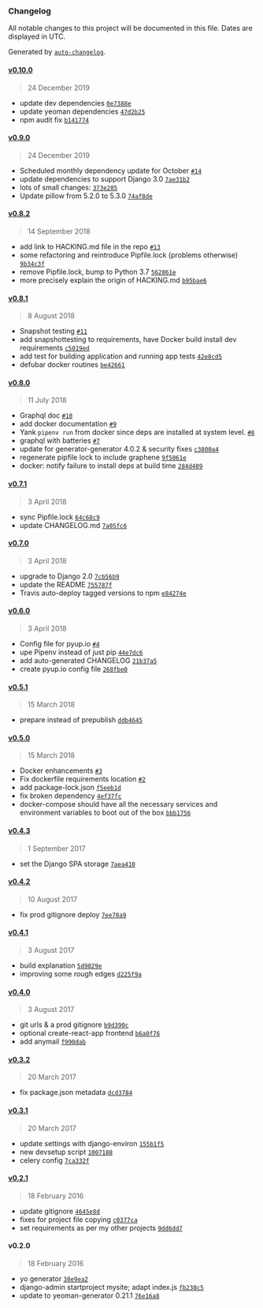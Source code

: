 ### Changelog

All notable changes to this project will be documented in this file. Dates are displayed in UTC.

Generated by [`auto-changelog`](https://github.com/CookPete/auto-changelog).

#### [v0.10.0](https://github.com/metakermit/generator-django-rest/compare/v0.9.0...v0.10.0)

> 24 December 2019

- update dev dependencies [`0e7388e`](https://github.com/metakermit/generator-django-rest/commit/0e7388efbbc2a1b5eb7656f2537f0650b22dccc1)
- update yeoman dependencies [`47d2b25`](https://github.com/metakermit/generator-django-rest/commit/47d2b2583b021c338c994403a547a38b447a33bc)
- npm audit fix [`b141774`](https://github.com/metakermit/generator-django-rest/commit/b141774546248bb0404014ff06b7f16ef4c4c7f7)

#### [v0.9.0](https://github.com/metakermit/generator-django-rest/compare/v0.8.2...v0.9.0)

> 24 December 2019

- Scheduled monthly dependency update for October [`#14`](https://github.com/metakermit/generator-django-rest/pull/14)
- update dependencies to support Django 3.0 [`7ae31b2`](https://github.com/metakermit/generator-django-rest/commit/7ae31b2288b1d5a810a453da509e9d4d5d6fe136)
- lots of small changes: [`373e285`](https://github.com/metakermit/generator-django-rest/commit/373e2853d75737795a4afa10b7f4c6fc83383fca)
- Update pillow from 5.2.0 to 5.3.0 [`74af8de`](https://github.com/metakermit/generator-django-rest/commit/74af8ded85779f1a5f7df671e34a5dea78a0604d)

#### [v0.8.2](https://github.com/metakermit/generator-django-rest/compare/v0.8.1...v0.8.2)

> 14 September 2018

- add link to HACKING.md file in the repo [`#13`](https://github.com/metakermit/generator-django-rest/pull/13)
- some refactoring and reintroduce Pipfile.lock (problems otherwise) [`9b34c3f`](https://github.com/metakermit/generator-django-rest/commit/9b34c3fb8923e02dfff99fd30ba4afd71e5b415f)
- remove Pipfile.lock, bump to Python 3.7 [`562861e`](https://github.com/metakermit/generator-django-rest/commit/562861e873971d2186516e6b33eff469976fea3c)
- more precisely explain the origin of HACKING.md [`b95bae6`](https://github.com/metakermit/generator-django-rest/commit/b95bae6eecad9b98db38e4f7c58058bfb95e75a0)

#### [v0.8.1](https://github.com/metakermit/generator-django-rest/compare/v0.8.0...v0.8.1)

> 8 August 2018

- Snapshot testing [`#11`](https://github.com/metakermit/generator-django-rest/pull/11)
- add snapshottesting to requirements, have Docker build install dev requirements [`c5019ed`](https://github.com/metakermit/generator-django-rest/commit/c5019ed60393c8f051f39b37c54a5e616f1e8946)
- add test for building application and running app tests [`42e8cd5`](https://github.com/metakermit/generator-django-rest/commit/42e8cd5484552ef25ead71a3c1a972d85f9d8ab3)
- defubar docker routines [`be42661`](https://github.com/metakermit/generator-django-rest/commit/be426612f45f2a08eeebdfa6171a118fed7bd4c3)

#### [v0.8.0](https://github.com/metakermit/generator-django-rest/compare/v0.7.1...v0.8.0)

> 11 July 2018

- Graphql doc [`#10`](https://github.com/metakermit/generator-django-rest/pull/10)
- add docker documentation [`#9`](https://github.com/metakermit/generator-django-rest/pull/9)
- Yank `pipenv run` from docker since deps are installed at system level. [`#8`](https://github.com/metakermit/generator-django-rest/pull/8)
- graphql with batteries [`#7`](https://github.com/metakermit/generator-django-rest/pull/7)
- update for generator-generator 4.0.2 & security fixes [`c3800a4`](https://github.com/metakermit/generator-django-rest/commit/c3800a49da7584916a744e97860e4dddf4cfa9dd)
- regenerate pipfile lock to include graphene [`9f5061e`](https://github.com/metakermit/generator-django-rest/commit/9f5061efc4b00fe2c948bd0ecfcae99887fa0c4f)
- docker: notify failure to install deps at build time [`284d409`](https://github.com/metakermit/generator-django-rest/commit/284d409254ac1519debe7bccd33125c812976044)

#### [v0.7.1](https://github.com/metakermit/generator-django-rest/compare/v0.7.0...v0.7.1)

> 3 April 2018

- sync Pipfile.lock [`64c68c9`](https://github.com/metakermit/generator-django-rest/commit/64c68c9d0342619894a7fba05ef43dfb1bb21286)
- update CHANGELOG.md [`7a05fc6`](https://github.com/metakermit/generator-django-rest/commit/7a05fc6b403d525c43081dcaa4818f6fd4fcae40)

#### [v0.7.0](https://github.com/metakermit/generator-django-rest/compare/v0.6.0...v0.7.0)

> 3 April 2018

- upgrade to Django 2.0 [`7cb56b9`](https://github.com/metakermit/generator-django-rest/commit/7cb56b94a02a35e849aae9cb14f9a2fde0fc0471)
- update the README [`755787f`](https://github.com/metakermit/generator-django-rest/commit/755787ff3a32d51f6d48c467ec1421fca96fed4f)
- Travis auto-deploy tagged versions to npm [`e84274e`](https://github.com/metakermit/generator-django-rest/commit/e84274ed78ff5ceca632510bb10c3556fd0e857a)

#### [v0.6.0](https://github.com/metakermit/generator-django-rest/compare/v0.5.1...v0.6.0)

> 3 April 2018

- Config file for pyup.io [`#4`](https://github.com/metakermit/generator-django-rest/pull/4)
- upe Pipenv instead of just pip [`44e7dc6`](https://github.com/metakermit/generator-django-rest/commit/44e7dc6226e659e316b85ba153dde565b3fe8b44)
- add auto-generated CHANGELOG [`21b37a5`](https://github.com/metakermit/generator-django-rest/commit/21b37a5f2ff1a8be23b02de2451172bc586f5749)
- create pyup.io config file [`268fbe0`](https://github.com/metakermit/generator-django-rest/commit/268fbe017ef1242b393ecec9842154b11c6b87cf)

#### [v0.5.1](https://github.com/metakermit/generator-django-rest/compare/v0.5.0...v0.5.1)

> 15 March 2018

- prepare instead of prepublish [`ddb4645`](https://github.com/metakermit/generator-django-rest/commit/ddb464513ae7a30c5d19bd7e327cbbe0ce6dd3bc)

#### [v0.5.0](https://github.com/metakermit/generator-django-rest/compare/v0.4.3...v0.5.0)

> 15 March 2018

- Docker enhancements [`#3`](https://github.com/metakermit/generator-django-rest/pull/3)
- Fix dockerfile requirements location [`#2`](https://github.com/metakermit/generator-django-rest/pull/2)
- add package-lock.json [`f5eeb1d`](https://github.com/metakermit/generator-django-rest/commit/f5eeb1d1048236deccf0a7acb1f5908f7acc6525)
- fix broken dependency [`4ef37fc`](https://github.com/metakermit/generator-django-rest/commit/4ef37fc3dee8d745e590ea0be4ec71c6dffa4cd0)
- docker-compose should have all the necessary services and environment variables to boot out of the box [`bbb1756`](https://github.com/metakermit/generator-django-rest/commit/bbb175671bbc0b09a1e54f037a34508f8917ce01)

#### [v0.4.3](https://github.com/metakermit/generator-django-rest/compare/v0.4.2...v0.4.3)

> 1 September 2017

- set the Django SPA storage [`7aea410`](https://github.com/metakermit/generator-django-rest/commit/7aea410f3582c1f66e373ebc694bfd8064f27ff1)

#### [v0.4.2](https://github.com/metakermit/generator-django-rest/compare/v0.4.1...v0.4.2)

> 10 August 2017

- fix prod gitignore deploy [`7ee78a9`](https://github.com/metakermit/generator-django-rest/commit/7ee78a9dbbc73476cc8ff8643cc8f4447299c396)

#### [v0.4.1](https://github.com/metakermit/generator-django-rest/compare/v0.4.0...v0.4.1)

> 3 August 2017

- build explanation [`5d9029e`](https://github.com/metakermit/generator-django-rest/commit/5d9029ef8fe9c0e62ce5c744ff2396bfd362b819)
- improving some rough edges [`d225f9a`](https://github.com/metakermit/generator-django-rest/commit/d225f9ad505a0b89dd3e5370d68925433b502161)

#### [v0.4.0](https://github.com/metakermit/generator-django-rest/compare/v0.3.2...v0.4.0)

> 3 August 2017

- git urls & a prod gitignore [`b9d390c`](https://github.com/metakermit/generator-django-rest/commit/b9d390cd63d11b48c40184b8853c56fc2bd7d2ed)
- optional create-react-app frontend [`b6a0f76`](https://github.com/metakermit/generator-django-rest/commit/b6a0f76c26258783933dc15577ef8c544143f354)
- add anymail [`f990dab`](https://github.com/metakermit/generator-django-rest/commit/f990dab9aa297f51539e45a4f3f8a2e88f1ebf2e)

#### [v0.3.2](https://github.com/metakermit/generator-django-rest/compare/v0.3.1...v0.3.2)

> 20 March 2017

- fix package.json metadata [`dcd3784`](https://github.com/metakermit/generator-django-rest/commit/dcd378459be3eedb08a3612b0e537568699a589b)

#### [v0.3.1](https://github.com/metakermit/generator-django-rest/compare/v0.2.1...v0.3.1)

> 20 March 2017

- update settings with django-environ [`155b1f5`](https://github.com/metakermit/generator-django-rest/commit/155b1f5591d73a1956a9aff9745c3cc77e5ac508)
- new devsetup script [`1007188`](https://github.com/metakermit/generator-django-rest/commit/1007188e5d1c765aedbe7f27de06240569af3b2b)
- celery config [`7ca332f`](https://github.com/metakermit/generator-django-rest/commit/7ca332f48b158245f8e9d5877fa429fb766bc117)

#### [v0.2.1](https://github.com/metakermit/generator-django-rest/compare/v0.2.0...v0.2.1)

> 18 February 2016

- update gitignore [`4645e8d`](https://github.com/metakermit/generator-django-rest/commit/4645e8d6484a7b97022afb2ee4f547ca6eb5402e)
- fixes for project file copying [`c0377ca`](https://github.com/metakermit/generator-django-rest/commit/c0377caf56d0ca3e8a6242e266c65f81cb6a4186)
- set requirements as per my other projects [`9dd6dd7`](https://github.com/metakermit/generator-django-rest/commit/9dd6dd79939d6a5b50136e60295ae9596bd9fca5)

#### v0.2.0

> 18 February 2016

- yo generator [`38e9ea2`](https://github.com/metakermit/generator-django-rest/commit/38e9ea2243a6045720ccf3c7c66d039a7ed9e412)
- django-admin startproject mysite; adapt index.js [`fb238c5`](https://github.com/metakermit/generator-django-rest/commit/fb238c515c31764acce5be8bed08420bd9c824cd)
- update to yeoman-generator 0.21.1 [`76e16a8`](https://github.com/metakermit/generator-django-rest/commit/76e16a8dacddfea697184ed2191c3f56a2d30b87)
